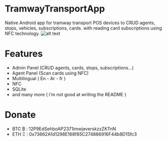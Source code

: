 # TramwayTransportApp
Native Android app for tramway transport POS devices to CRUD agents, stops, vehicles, subscriptions, cards. with reading card subscriptions using NFC technology.
![alt text](https://i.imgur.com/SbojvGY.png)
# Features
* Admin Panel (CRUD agents, cards, stops, subscriptions...)
* Agent Panel (Scan cards using NFC)
* Multilingual ( En - Ar - fr )
* NFC
* SQLite
* and many more ( i'm not good at writing the README )
# Donate
* BTC  ₿ : 12P9EdSehboAP2371imwjeverskzzZKTnN
* ETH  Ξ : 0x73662A1d1298E168f85C274886916F44b8D15fc3
